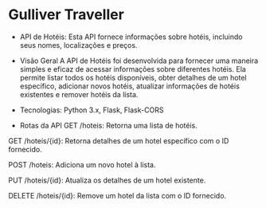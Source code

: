 # Gulliver Traveller
- API de Hotéis:
Esta API fornece informações sobre hotéis, incluindo seus nomes, localizações e preços.

- Visão Geral
A API de Hotéis foi desenvolvida para fornecer uma maneira simples e eficaz de acessar informações sobre diferentes hotéis. Ela permite listar todos os hotéis disponíveis, obter detalhes de um hotel específico, adicionar novos hotéis, atualizar informações de hotéis existentes e remover hotéis da lista.

- Tecnologias:
Python 3.x, Flask, Flask-CORS

- Rotas da API
GET /hoteis: Retorna uma lista de hotéis.

GET /hoteis/{id}: Retorna detalhes de um hotel específico com o ID fornecido.

POST /hoteis: Adiciona um novo hotel à lista.

PUT /hoteis/{id}: Atualiza os detalhes de um hotel existente.

DELETE /hoteis/{id}: Remove um hotel da lista com o ID fornecido.
